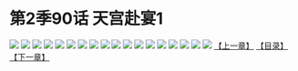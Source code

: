 # 第2季90话 天宫赴宴1
![](https://s2.baozimh.com/scomic/sanyanxiaotianlu-samanhua/0/543-ihud/1.jpg)
![](https://s2.baozimh.com/scomic/sanyanxiaotianlu-samanhua/0/543-ihud/2.jpg)
![](https://s2.baozimh.com/scomic/sanyanxiaotianlu-samanhua/0/543-ihud/3.jpg)
![](https://s2.baozimh.com/scomic/sanyanxiaotianlu-samanhua/0/543-ihud/4.jpg)
![](https://s2.baozimh.com/scomic/sanyanxiaotianlu-samanhua/0/543-ihud/5.jpg)
![](https://s2.baozimh.com/scomic/sanyanxiaotianlu-samanhua/0/543-ihud/6.jpg)
![](https://s2.baozimh.com/scomic/sanyanxiaotianlu-samanhua/0/543-ihud/7.jpg)
![](https://s2.baozimh.com/scomic/sanyanxiaotianlu-samanhua/0/543-ihud/8.jpg)
![](https://s2.baozimh.com/scomic/sanyanxiaotianlu-samanhua/0/543-ihud/9.jpg)
![](https://s2.baozimh.com/scomic/sanyanxiaotianlu-samanhua/0/543-ihud/10.jpg)
![](https://s2.baozimh.com/scomic/sanyanxiaotianlu-samanhua/0/543-ihud/11.jpg)
![](https://s2.baozimh.com/scomic/sanyanxiaotianlu-samanhua/0/543-ihud/12.jpg)
![](https://s2.baozimh.com/scomic/sanyanxiaotianlu-samanhua/0/543-ihud/13.jpg)
![](https://s2.baozimh.com/scomic/sanyanxiaotianlu-samanhua/0/543-ihud/14.jpg)
![](https://s2.baozimh.com/scomic/sanyanxiaotianlu-samanhua/0/543-ihud/15.jpg)
![](https://s2.baozimh.com/scomic/sanyanxiaotianlu-samanhua/0/543-ihud/16.jpg)
![](https://s2.baozimh.com/scomic/sanyanxiaotianlu-samanhua/0/543-ihud/17.jpg)
![](https://s2.baozimh.com/scomic/sanyanxiaotianlu-samanhua/0/543-ihud/18.jpg)
[【上一章】](./543.md)
[【目录】](./README.md)
[【下一章】](./545.md)
